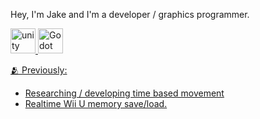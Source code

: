 Hey, I'm Jake and I'm a developer / graphics programmer. 


<p align="left"> <a href="https://unity.com/" target="_blank" rel="noreferrer"> <img src="https://www.vectorlogo.zone/logos/unity3d/unity3d-icon.svg" alt="unity" width="40" height="40"/> <a href="https://godotengine.org/" target="_blank" rel="noreferrer"> <img src="https://upload.wikimedia.org/wikipedia/commons/thumb/6/6a/Godot_icon.svg/2048px-Godot_icon.svg.png" alt="Godot" width="40" height="40"/>

🫂 Previously:
- [Researching / developing time based movement](https://github.com/JakeButf/NPCScheduler)
- [Realtime Wii U memory save/load.](https://github.com/JakeButf/dz)
